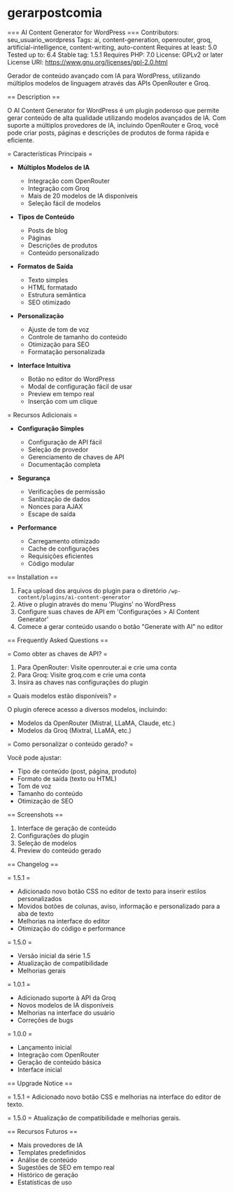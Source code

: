 # gerarpostcomia
=== AI Content Generator for WordPress ===
Contributors: seu_usuario_wordpress
Tags: ai, content-generation, openrouter, groq, artificial-intelligence, content-writing, auto-content
Requires at least: 5.0
Tested up to: 6.4
Stable tag: 1.5.1
Requires PHP: 7.0
License: GPLv2 or later
License URI: https://www.gnu.org/licenses/gpl-2.0.html

Gerador de conteúdo avançado com IA para WordPress, utilizando múltiplos modelos de linguagem através das APIs OpenRouter e Groq.

== Description ==

O AI Content Generator for WordPress é um plugin poderoso que permite gerar conteúdo de alta qualidade utilizando modelos avançados de IA. Com suporte a múltiplos provedores de IA, incluindo OpenRouter e Groq, você pode criar posts, páginas e descrições de produtos de forma rápida e eficiente.

= Características Principais =

* **Múltiplos Modelos de IA**
  * Integração com OpenRouter
  * Integração com Groq
  * Mais de 20 modelos de IA disponíveis
  * Seleção fácil de modelos

* **Tipos de Conteúdo**
  * Posts de blog
  * Páginas
  * Descrições de produtos
  * Conteúdo personalizado

* **Formatos de Saída**
  * Texto simples
  * HTML formatado
  * Estrutura semântica
  * SEO otimizado

* **Personalização**
  * Ajuste de tom de voz
  * Controle de tamanho do conteúdo
  * Otimização para SEO
  * Formatação personalizada

* **Interface Intuitiva**
  * Botão no editor do WordPress
  * Modal de configuração fácil de usar
  * Preview em tempo real
  * Inserção com um clique

= Recursos Adicionais =

* **Configuração Simples**
  * Configuração de API fácil
  * Seleção de provedor
  * Gerenciamento de chaves de API
  * Documentação completa

* **Segurança**
  * Verificações de permissão
  * Sanitização de dados
  * Nonces para AJAX
  * Escape de saída

* **Performance**
  * Carregamento otimizado
  * Cache de configurações
  * Requisições eficientes
  * Código modular

== Installation ==

1. Faça upload dos arquivos do plugin para o diretório `/wp-content/plugins/ai-content-generator`
2. Ative o plugin através do menu 'Plugins' no WordPress
3. Configure suas chaves de API em 'Configurações > AI Content Generator'
4. Comece a gerar conteúdo usando o botão "Generate with AI" no editor

== Frequently Asked Questions ==

= Como obter as chaves de API? =

1. Para OpenRouter: Visite openrouter.ai e crie uma conta
2. Para Groq: Visite groq.com e crie uma conta
3. Insira as chaves nas configurações do plugin

= Quais modelos estão disponíveis? =

O plugin oferece acesso a diversos modelos, incluindo:
* Modelos da OpenRouter (Mistral, LLaMA, Claude, etc.)
* Modelos da Groq (Mixtral, LLaMA, etc.)

= Como personalizar o conteúdo gerado? =

Você pode ajustar:
* Tipo de conteúdo (post, página, produto)
* Formato de saída (texto ou HTML)
* Tom de voz
* Tamanho do conteúdo
* Otimização de SEO

== Screenshots ==

1. Interface de geração de conteúdo
2. Configurações do plugin
3. Seleção de modelos
4. Preview do conteúdo gerado

== Changelog ==

= 1.5.1 =
* Adicionado novo botão CSS no editor de texto para inserir estilos personalizados
* Movidos botões de colunas, aviso, informação e personalizado para a aba de texto
* Melhorias na interface do editor
* Otimização do código e performance

= 1.5.0 =
* Versão inicial da série 1.5
* Atualização de compatibilidade
* Melhorias gerais

= 1.0.1 =
* Adicionado suporte à API da Groq
* Novos modelos de IA disponíveis
* Melhorias na interface do usuário
* Correções de bugs

= 1.0.0 =
* Lançamento inicial
* Integração com OpenRouter
* Geração de conteúdo básica
* Interface inicial

== Upgrade Notice ==

= 1.5.1 =
Adicionado novo botão CSS e melhorias na interface do editor de texto.

= 1.5.0 =
Atualização de compatibilidade e melhorias gerais.

== Recursos Futuros ==

* Mais provedores de IA
* Templates predefinidos
* Análise de conteúdo
* Sugestões de SEO em tempo real
* Histórico de geração
* Estatísticas de uso 
